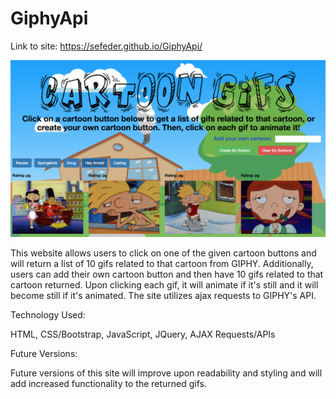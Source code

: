 # GiphyApi

Link to site: https://sefeder.github.io/GiphyApi/

![Screenshot of Cartoon Gifs Website](assets/images/CartoonScreenShot.png)

This website allows users to click on one of the given cartoon buttons and will return a list of 10 gifs related to that cartoon from GIPHY. Additionally, users can add their own cartoon button and then have 10 gifs related to that cartoon returned. Upon clicking each gif, it will animate if it's still and it will become still if it's animated. The site utilizes ajax requests to GIPHY's API.

Technology Used:

HTML, 
CSS/Bootstrap, 
JavaScript, 
JQuery, 
AJAX Requests/APIs

Future Versions:

Future versions of this site will improve upon readability and styling and will add increased functionality to the returned gifs. 